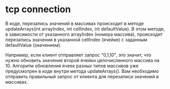 # tcp connection 

В коде, перезапись значений в массивах происходит в методе updateArrays(int arrayIndex, int cellIndex, int defaultValue). В этом методе, в зависимости от указанного arrayIndex (номера массива), происходит перезапись значения в указанной cellIndex (ячейке) с заданным defaultValue (значением).

Например, если клиент отправляет запрос "0,1,10", это значит, что нужно обновить значение второй ячейки целочисленного массива на 10. Алгоритм обновления ячеек разных типов массивов уже предусмотрен в коде внутри метода updateArrays(). Вам необходимо отправить правильный запрос от клиента для перезаписи значений в массивах.
